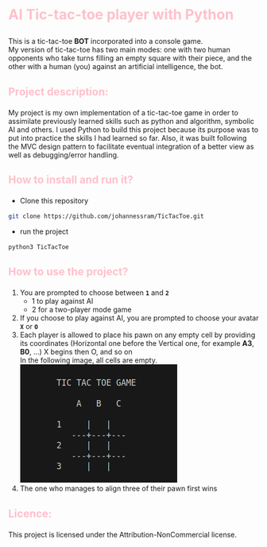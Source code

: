 # <p style="color:pink; font-weight:bold;"> AI Tic-tac-toe player with Python </p>

This is a tic-tac-toe **BOT** incorporated into a console game. </br>
My version of tic-tac-toe has two main modes: one with two human opponents who take turns filling an empty square with their piece, and the other with a human (you) against an artificial intelligence, the bot.


## <p style="color:pink">Project description:</p>
My project is my own implementation of a tic-tac-toe game in order to assimilate previously learned skills such as python and algorithm, symbolic AI and others.
I used Python to build this project because its purpose was to put into practice the skills I had learned so far. Also, it was built following the MVC design pattern to facilitate eventual integration of a better view as well as debugging/error handling.


## <p style="color:pink">How to install and run it?</p>
- Clone this repository

```bash
git clone https://github.com/johannessram/TicTacToe.git
```

- run the project

```bash
python3 TicTacToe
```


## <p style="color:pink">How to use the project?</p>
1. You are prompted to choose between **`1`** and **`2`**
    - 1 to play against AI
    - 2 for a two-player mode game</br>
2. If you choose to play against AI, you are prompted to choose your avatar **`X`** or **`O`**</br>
3. Each player is allowed to place his pawn on any empty cell by providing its coordinates (Horizontal one before the Vertical one, for example **A3**, **B0**, ...)
X begins then O, and so on</br>
In the following image, all cells are empty.</br>
![virgin grid](Images/VirginGrid.png)
5. The one who manages to align three of their pawn first wins</br>


## <p style="color:pink">Licence:</p>
This project is licensed under the Attribution-NonCommercial license.
